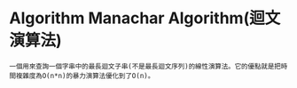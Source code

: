 # Algorithm Manachar Algorithm(迴文演算法)

```
一個用來查詢一個字串中的最長迴文子串(不是最長迴文序列)的線性演算法。它的優點就是把時間複雜度為O(n*n)的暴力演算法優化到了O(n)。
```